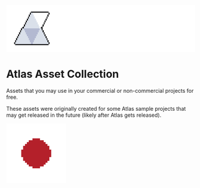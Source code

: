 ![Atlas Asset Collection](https://github.com/apeltsi/Atlas-Asset-Collection/blob/main/animations/misc/gif/AtlasAssetCollection.gif?raw=true)

# Atlas Asset Collection

Assets that you may use in your commercial or non-commercial projects for free.

These assets were originally created for some Atlas sample projects that may get released in the future (likely after Atlas gets released).

![Explosion](https://github.com/apeltsi/Atlas-Asset-Collection/blob/main/animations/effects/gif/160x160/explosion.gif?raw=true)
